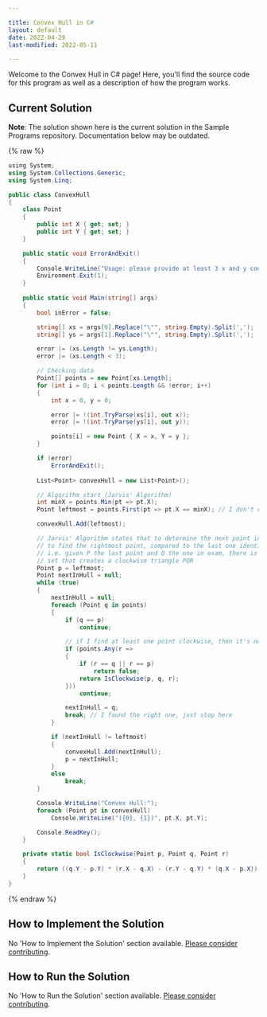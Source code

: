 ```yaml
---

title: Convex Hull in C#
layout: default
date: 2022-04-28
last-modified: 2022-05-11

---
```


Welcome to the Convex Hull in C# page! Here, you'll find the source code for this program as well as a description of how the program works.

## Current Solution

**Note**: The solution shown here is the current solution in the Sample Programs repository. Documentation below may be outdated.

{% raw %}

```c#
﻿using System;
using System.Collections.Generic;
using System.Linq;

public class ConvexHull
{
	class Point
	{
		public int X { get; set; }
		public int Y { get; set; }
	}

    public static void ErrorAndExit()
    {
        Console.WriteLine("Usage: please provide at least 3 x and y coordinates as separate lists (e.g. \"100, 440, 210\")");
        Environment.Exit(1);
    }
	
	public static void Main(string[] args)
	{
		bool inError = false;

		string[] xs = args[0].Replace("\"", string.Empty).Split(',');
		string[] ys = args[1].Replace("\"", string.Empty).Split(',');

		error |= (xs.Length != ys.Length);
		error |= (xs.Length < 3);

		// Checking data
		Point[] points = new Point[xs.Length];
		for (int i = 0; i < points.Length && !error; i++)
		{
			int x = 0, y = 0;

			error |= !(int.TryParse(xs[i], out x));
			error |= !(int.TryParse(ys[i], out y));

			points[i] = new Point { X = x, Y = y };
		}

		if (error)
			ErrorAndExit();
		
		List<Point> convexHull = new List<Point>();

		// Algorithm start (Jarvis' Algorithm)
		int minX = points.Min(pt => pt.X);
		Point leftmost = points.First(pt => pt.X == minX); // I don't care if there are more than one

		convexHull.Add(leftmost);

		// Jarvis' Algorithm states that to determine the next point in the convex hull you need 
		// to find the rightmost point, compared to the last one identified.
		// i.e. given P the last point and Q the one in exam, there is no point R in the remaining
		// set that creates a clockwise triangle PQR
		Point p = leftmost;
		Point nextInHull = null;
		while (true)
		{
			nextInHull = null;
			foreach (Point q in points)
			{
				if (q == p)
					continue;

				// if I find at least one point clockwise, then it's not the rightmost one
				if (points.Any(r =>
				{
					if (r == q || r == p)
						return false;
					return IsClockwise(p, q, r);
				}))
					continue;

				nextInHull = q;
				break; // I found the right one, just stop here
			}

			if (nextInHull != leftmost)
			{
				convexHull.Add(nextInHull);
				p = nextInHull;
			}
			else 
				break;
		}

		Console.WriteLine("Convex Hull:");
		foreach (Point pt in convexHull)
			Console.WriteLine("({0}, {1})", pt.X, pt.Y);

		Console.ReadKey();
	}

	private static bool IsClockwise(Point p, Point q, Point r)
	{
		return ((q.Y - p.Y) * (r.X - q.X) - (r.Y - q.Y) * (q.X - p.X)) > 0;
	}
}
```

{% endraw %}

## How to Implement the Solution

No 'How to Implement the Solution' section available. [Please consider contributing](https://github.com/TheRenegadeCoder/sample-programs-website).

## How to Run the Solution

No 'How to Run the Solution' section available. [Please consider contributing](https://github.com/TheRenegadeCoder/sample-programs-website).